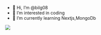 - 👋 Hi, I’m @bilg08
- 👀 I’m interested in coding
- 🌱 I’m currently learning Nextjs,MongoDb

<img src="https://cdn.pixabay.com/photo/2015/04/23/22/00/tree-736885__480.jpg"/>
